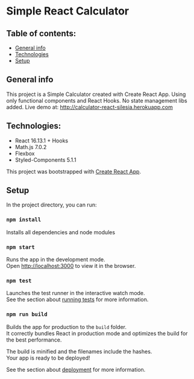 # Simple React Calculator

## Table of contents:

- [General info](#general-info)
- [Technologies](#technologies)
- [Setup](#setup)

## General info

This project is a Simple Calculator created with Create React App. Using only functional components and React Hooks. No state management libs added.
Live demo at: http://calculator-react-silesia.herokuapp.com

## Technologies:

- React 16.13.1 + Hooks
- Math.js 7.0.2
- Flexbox
- Styled-Components 5.1.1

This project was bootstrapped with [Create React App](https://github.com/facebook/create-react-app).

## Setup

In the project directory, you can run:

### `npm install`

Installs all dependencies and node modules

### `npm start`

Runs the app in the development mode.<br />
Open [http://localhost:3000](http://localhost:3000) to view it in the browser.

### `npm test`

Launches the test runner in the interactive watch mode.<br />
See the section about [running tests](https://facebook.github.io/create-react-app/docs/running-tests) for more information.

### `npm run build`

Builds the app for production to the `build` folder.<br />
It correctly bundles React in production mode and optimizes the build for the best performance.

The build is minified and the filenames include the hashes.<br />
Your app is ready to be deployed!

See the section about [deployment](https://facebook.github.io/create-react-app/docs/deployment) for more information.

